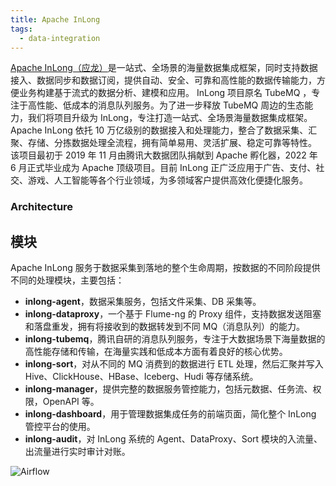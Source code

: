 ```yaml
---
title: Apache InLong
tags:
  - data-integration
---
```


[Apache InLong（应龙）](https://inlong.apache.org/)是一站式、全场景的海量数据集成框架，同时支持数据接入、数据同步和数据订阅，提供自动、安全、可靠和高性能的数据传输能力，方便业务构建基于流式的数据分析、建模和应用。 InLong 项目原名 TubeMQ ，专注于高性能、低成本的消息队列服务。为了进一步释放 TubeMQ 周边的生态能力，我们将项目升级为 InLong，专注打造一站式、全场景海量数据集成框架。 Apache InLong 依托 10 万亿级别的数据接入和处理能力，整合了数据采集、汇聚、存储、分拣数据处理全流程，拥有简单易用、灵活扩展、稳定可靠等特性。 该项目最初于 2019 年 11 月由腾讯大数据团队捐献到 Apache 孵化器，2022 年 6 月正式毕业成为 Apache 顶级项目。目前 InLong 正广泛应用于广告、支付、社交、游戏、人工智能等各个行业领域，为多领域客户提供高效化便捷化服务。

### Architecture

## 模块[​](https://inlong.apache.org/zh-CN/docs/introduction/#%E6%A8%A1%E5%9D%97 "Direct link to heading")

Apache InLong 服务于数据采集到落地的整个生命周期，按数据的不同阶段提供不同的处理模块，主要包括：

- **inlong-agent**，数据采集服务，包括文件采集、DB 采集等。
- **inlong-dataproxy**，一个基于 Flume-ng 的 Proxy 组件，支持数据发送阻塞和落盘重发，拥有将接收到的数据转发到不同 MQ（消息队列）的能力。
- **inlong-tubemq**，腾讯自研的消息队列服务，专注于大数据场景下海量数据的高性能存储和传输，在海量实践和低成本方面有着良好的核心优势。
- **inlong-sort**，对从不同的 MQ 消费到的数据进行 ETL 处理，然后汇聚并写入 Hive、ClickHouse、HBase、Iceberg、Hudi 等存储系统。
- **inlong-manager**，提供完整的数据服务管控能力，包括元数据、任务流、权限，OpenAPI 等。
- **inlong-dashboard**，用于管理数据集成任务的前端页面，简化整个 InLong 管控平台的使用。
- **inlong-audit**，对 InLong 系统的 Agent、DataProxy、Sort 模块的入流量、出流量进行实时审计对账。

![Airflow](content/Big%20Data/01%20Data%20Integration/airfolw.png)
